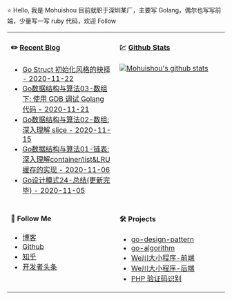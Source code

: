 ⭐ Hello, 我是 Mohuishou 目前就职于深圳某厂，主要写 Golang，偶尔也写写前端，少量写一写 ruby 代码，欢迎 Follow

<table>
  
<tr>
<td valign="top"  width="50%">

#### ✏️ [Recent Blog](https://lailin.xyz)

- [Go Struct 初始化风格的抉择 - 2020-11-22](https://lailin.xyz/post/go-new-struct-style-select.html)
- [Go数据结构与算法03-数组下: 使用 GDB 调试 Golang 代码 - 2020-11-21](https://lailin.xyz/post/array_2.html)
- [Go数据结构与算法02-数组: 深入理解 slice - 2020-11-15](https://lailin.xyz/post/array.html)
- [Go数据结构与算法01-链表: 深入理解container/list&LRU缓存的实现 - 2020-11-06](https://lailin.xyz/post/list.html)
- [Go设计模式24-总结(更新完毕) - 2020-11-05](https://lailin.xyz/post/go-design-pattern.html)

</td>
<td valign="top"  width="50%">

#### 💹 [Github Stats](https://github.com/mohuishou)

[![Mohuishou's github stats](https://github-readme-stats.vercel.app/api?username=mohuishou&count_private=true&show_icons=true)](https://github.com/mohuishou)

</td>
</tr>

<tr>
<td valign="top"  width="50%">

#### 👀 Follow Me

- [博客](https://lailin.xyz)
- [Github](https://github.com/mohuishou)
- [知乎](https://www.zhihu.com/people/mo-hui-shou-76)
- [开发者头条](https://toutiao.io/subjects/387401?f=new)

</td>
<td valign="top"  width="50%">

#### 🛠 Projects

- [go-design-pattern](https://github.com/mohuishou/go-design-pattern)
- [go-algorithm](https://github.com/mohuishou/go-algorithm)
- [We川大小程序-前端](https://github.com/mohuishou/scuplus-wechat)
- [We川大小程序-后端](https://github.com/mohuishou/scuplus-go)
- [PHP 验证码识别](https://github.com/mohuishou/ImageOCR)

</td>
</tr>

</table>